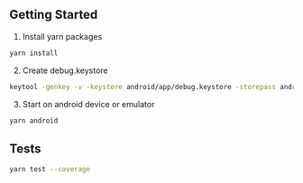 
## Getting Started

1. Install yarn packages
```sh
yarn install
```


2. Create debug.keystore
```sh
keytool -genkey -v -keystore android/app/debug.keystore -storepass android -alias androiddebugkey1 -keypass android -keyalg RSA -keysize 2048 -validity 10000
```

3. Start on android device or emulator
```sh
yarn android
```

## Tests

```sh
yarn test --coverage
```
